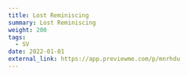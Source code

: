 ```yaml
---
title: Lost Reminiscing
summary: Lost Reminiscing
weight: 200
tags:
  - SV
date: 2022-01-01
external_link: https://app.previewme.com/p/mnrhdu
---
```

